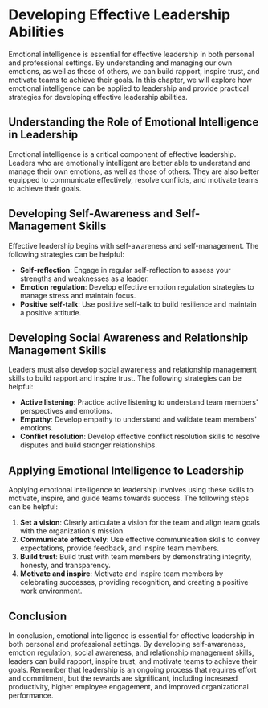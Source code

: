 Developing Effective Leadership Abilities
===========================================================================================================================

Emotional intelligence is essential for effective leadership in both personal and professional settings. By understanding and managing our own emotions, as well as those of others, we can build rapport, inspire trust, and motivate teams to achieve their goals. In this chapter, we will explore how emotional intelligence can be applied to leadership and provide practical strategies for developing effective leadership abilities.

Understanding the Role of Emotional Intelligence in Leadership
--------------------------------------------------------------

Emotional intelligence is a critical component of effective leadership. Leaders who are emotionally intelligent are better able to understand and manage their own emotions, as well as those of others. They are also better equipped to communicate effectively, resolve conflicts, and motivate teams to achieve their goals.

Developing Self-Awareness and Self-Management Skills
----------------------------------------------------

Effective leadership begins with self-awareness and self-management. The following strategies can be helpful:

* **Self-reflection**: Engage in regular self-reflection to assess your strengths and weaknesses as a leader.
* **Emotion regulation**: Develop effective emotion regulation strategies to manage stress and maintain focus.
* **Positive self-talk**: Use positive self-talk to build resilience and maintain a positive attitude.

Developing Social Awareness and Relationship Management Skills
--------------------------------------------------------------

Leaders must also develop social awareness and relationship management skills to build rapport and inspire trust. The following strategies can be helpful:

* **Active listening**: Practice active listening to understand team members' perspectives and emotions.
* **Empathy**: Develop empathy to understand and validate team members' emotions.
* **Conflict resolution**: Develop effective conflict resolution skills to resolve disputes and build stronger relationships.

Applying Emotional Intelligence to Leadership
---------------------------------------------

Applying emotional intelligence to leadership involves using these skills to motivate, inspire, and guide teams towards success. The following steps can be helpful:

1. **Set a vision**: Clearly articulate a vision for the team and align team goals with the organization's mission.
2. **Communicate effectively**: Use effective communication skills to convey expectations, provide feedback, and inspire team members.
3. **Build trust**: Build trust with team members by demonstrating integrity, honesty, and transparency.
4. **Motivate and inspire**: Motivate and inspire team members by celebrating successes, providing recognition, and creating a positive work environment.

Conclusion
----------

In conclusion, emotional intelligence is essential for effective leadership in both personal and professional settings. By developing self-awareness, emotion regulation, social awareness, and relationship management skills, leaders can build rapport, inspire trust, and motivate teams to achieve their goals. Remember that leadership is an ongoing process that requires effort and commitment, but the rewards are significant, including increased productivity, higher employee engagement, and improved organizational performance.
